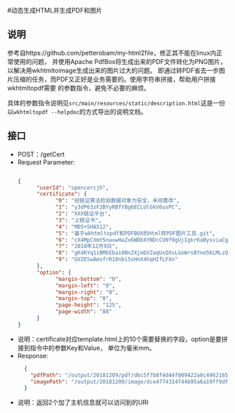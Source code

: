 #动态生成HTML并生成PDF和图片

## 说明

参考自https://github.com/petterobam/my-html2file，修正其不能在linux内正常使用的问题，
并使用Apache PdfBox将生成出来的PDF文件转化为PNG图片，以解决用wkhtmltoimage生成出来的图片过大的问题。
即通过转PDF省去一步图片压缩的任务，而PDF又正好是业务需要的。使用字符串拼接，帮助用户拼接wkhtmltopdf需要
的参数指令，避免不必要的麻烦。

具体的参数指令说明见```src/main/resources/static/description.html```这是一份以```wkhtmltopdf
--helpdoc```的方式导出的说明文档。

## 接口

- POST：/getCert
- Request Parameter:
    ```json
    
    {
          "userId": "spencercjh",
          "certificate": {
                "0": "经链证算法检验数据对象为安全，未经篡改",
                "1": "y3dP63zF2BYyRBfYBg6ECLUlGkV6usPC",
                "2": "XXX链证平台",
                "3": "上链证书",
                "4": "MD5+SHA512",
                "5": "基于wkhtmltopdf和PDFBOX的Html转PDF图片工具.git",
                "6": "cX4MpCXmY5nauwHaZx6WDbXYNDcCU9f9gUjIgkrKaBysviaCgpekvE4Gw7Sf8GV6",
                "7": "2018年12月9日",
                "8": "gK4KYq1iBMbEbai0NnZXjmbV2aqUxQXvLGoWrsBYne5KLMLzQ16hHLfB5aW0GCa2",
                "9": "GVZESwAmsfrR18nbi5vHnX4hqHIfLFXn"
          },
          "option": {
                "margin-bottom": "0",
                "margin-left": "0",
                "margin-right": "0",
                "margin-top": "0",
                "page-height": "125",
                "page-width": "88"
          }
    }
   
- 说明：certificate对应template.html上的10个需要替换的字段，option是要拼接到指令中的参数Key和Value，
单位为毫米mm。
- Response:
    ```json
      {
        "pdfPath": "/output/20181209/pdf/d6c5f7b8f4d44f009422a8c49621659f.pdf",
        "imagePath": "/output/20181209/image/dce4774314f44b95a6a19ff9df268076.png"
      }
    ```
- 说明：返回2个加了主机信息就可以访问到的URI

    
